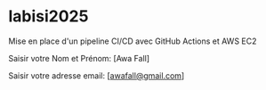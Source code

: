 # labisi2025
Mise en place d'un pipeline CI/CD avec GitHub Actions et AWS EC2

Saisir votre Nom et Prénom: [Awa Fall]

Saisir votre adresse email: [awafall@gmail.com]
